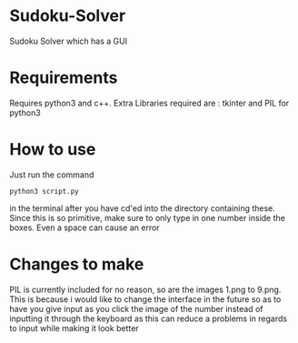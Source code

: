 # Sudoku-Solver
Sudoku Solver which has a GUI

# Requirements
Requires python3 and c++.
Extra Libraries required are : 
  tkinter and PIL for python3
  
# How to use

Just run the command
```
python3 script.py
```
in the terminal after you have cd'ed into the directory containing these.
Since this is so primitive, make sure to only type in one number inside the boxes.
Even a space can cause an error


# Changes to make
PIL is currently included for no reason, so are the images 1.png to 9.png.
This is because i would like to change the interface in the future so as to have you give input as you click the image of the number instead of inputting it through the keyboard as this can reduce a problems in regards to input while making it look better
